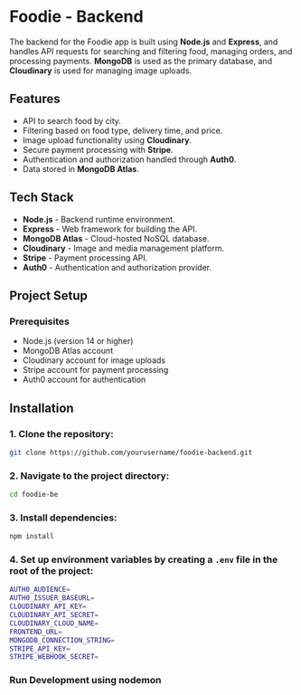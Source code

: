 # Foodie - Backend

The backend for the Foodie app is built using **Node.js** and **Express**, and handles API requests for searching and filtering food, managing orders, and processing payments. **MongoDB** is used as the primary database, and **Cloudinary** is used for managing image uploads.

## Features

- API to search food by city.
- Filtering based on food type, delivery time, and price.
- Image upload functionality using **Cloudinary**.
- Secure payment processing with **Stripe**.
- Authentication and authorization handled through **Auth0**.
- Data stored in **MongoDB Atlas**.

## Tech Stack

- **Node.js** - Backend runtime environment.
- **Express** - Web framework for building the API.
- **MongoDB Atlas** - Cloud-hosted NoSQL database.
- **Cloudinary** - Image and media management platform.
- **Stripe** - Payment processing API.
- **Auth0** - Authentication and authorization provider.

## Project Setup

### Prerequisites

- Node.js (version 14 or higher)
- MongoDB Atlas account
- Cloudinary account for image uploads
- Stripe account for payment processing
- Auth0 account for authentication

## Installation

### 1. Clone the repository:

```bash
git clone https://github.com/yourusername/foodie-backend.git
```
### 2. Navigate to the project directory:
```bash
cd foodie-be
```

### 3. Install dependencies:
```bash
npm install
```

### 4. Set up environment variables by creating a `.env` file in the root of the project:
```bash
AUTH0_AUDIENCE=
AUTH0_ISSUER_BASEURL=
CLOUDINARY_API_KEY=
CLOUDINARY_API_SECRET=
CLOUDINARY_CLOUD_NAME=
FRONTEND_URL=
MONGODB_CONNECTION_STRING=
STRIPE_API_KEY=
STRIPE_WEBHOOK_SECRET=
```

### Run Development using nodemon
